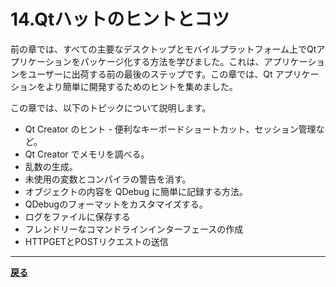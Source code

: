 # 14.Qtハットのヒントとコツ

前の章では、すべての主要なデスクトップとモバイルプラットフォーム上でQtアプリケーションをパッケージ化する方法を学びました。これは、アプリケーションをユーザーに出荷する前の最後のステップです。この章では、Qt アプリケーションをより簡単に開発するためのヒントを集めました。

この章では、以下のトピックについて説明します。

* Qt Creator のヒント - 便利なキーボードショートカット、セッション管理など。
* Qt Creator でメモリを調べる。
* 乱数の生成。
* 未使用の変数とコンパイラの警告を消す。
* オブジェクトの内容を QDebug に簡単に記録する方法。
* QDebugのフォーマットをカスタマイズする。
* ログをファイルに保存する
* フレンドリーなコマンドラインインターフェースの作成
* HTTPGETとPOSTリクエストの送信

***

**[戻る](../index.html)**
